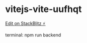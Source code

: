 # vitejs-vite-uufhqt

[Edit on StackBlitz ⚡️](https://stackblitz.com/edit/vitejs-vite-uufhqt)

terminal: npm run backend
